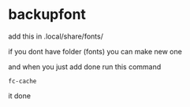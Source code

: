 # backupfont

add this in .local/share/fonts/

if you dont have folder (fonts) you can make new one

and when you just add done
run this command

```
fc-cache
```

it done
